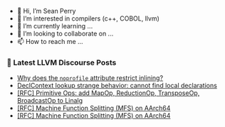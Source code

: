 - 👋 Hi, I’m Sean Perry
- 👀 I’m interested in compilers (c++, COBOL, llvm)
- 🌱 I’m currently learning ...
- 💞️ I’m looking to collaborate on ...
- 📫 How to reach me ...

<!---
s66perry/s66perry is a ✨ special ✨ repository because its `README.md` (this file) appears on your GitHub profile.
You can click the Preview link to take a look at your changes.
--->
### 📕 Latest LLVM Discourse Posts

<!-- DISCOURSE-LLVM:START -->
- [Why does the `noprofile` attribute restrict inlining?](https://discourse.llvm.org/t/why-does-the-noprofile-attribute-restrict-inlining/64108#post_7)
- [DeclContext lookup strange behavior: cannot find local declarations](https://discourse.llvm.org/t/declcontext-lookup-strange-behavior-cannot-find-local-declarations/62737#post_3)
- [[RFC] Primitive Ops: add MapOp, ReductionOp, TransposeOp, BroadcastOp to Linalg](https://discourse.llvm.org/t/rfc-primitive-ops-add-mapop-reductionop-transposeop-broadcastop-to-linalg/64184?page=2#post_29)
- [[RFC] Machine Function Splitting &lpar;MFS&rpar; on AArch64](https://discourse.llvm.org/t/rfc-machine-function-splitting-mfs-on-aarch64/64256#post_9)
- [[RFC] Machine Function Splitting &lpar;MFS&rpar; on AArch64](https://discourse.llvm.org/t/rfc-machine-function-splitting-mfs-on-aarch64/64256#post_8)
<!-- DISCOURSE-LLVM:END -->
